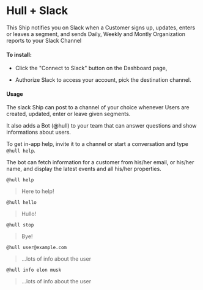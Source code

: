# Hull + Slack

This Ship notifies you on Slack when a Customer signs up, updates, enters or leaves a segment, and sends Daily, Weekly and Montly Organization reports to your Slack Channel

####  To install:

- Click the "Connect to Slack" button on the Dashboard page,

- Authorize Slack to access your account, pick the destination channel. 

#### Usage

The slack Ship can post to a channel of your choice whenever Users are created, updated, enter or leave given segments.

It also adds a Bot (@hull) to your team that can answer questions and show informations about users.

To get in-app help, invite it to a channel or start a conversation and type `@hull help`.

The bot can fetch information for a customer from his/her email, or his/her name, and display the latest events and all his/her properties.


`@hull help`
> Here to help!

`@hull hello`
> Hullo!

`@hull stop`
> Bye!

`@hull user@example.com`
> ...lots of info about the user

`@hull info elon musk`
> ...lots of info about the user

